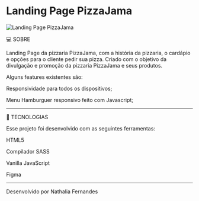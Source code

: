 # Landing Page PizzaJama

![Landing Page PizzaJama](https://github.com/NathaliaFernandes28/LandingPagePizzaJama/assets/88513545/e1f1a96c-e7f9-4b9c-a269-dc510e9239b9)

💻 SOBRE

Landing Page da pizzaria PizzaJama, com a história da pizzaria, o cardápio e opções para o cliente pedir sua pizza. Criado com o objetivo da divulgação e promoção da pizzaria PizzaJama e seus produtos. 

Alguns features existentes são:

Responsividade para todos os dispositivos;

Menu Hamburguer responsivo feito com Javascript;

<hr>

🚀 TECNOLOGIAS

Esse projeto foi desenvolvido com as seguintes ferramentas:

HTML5

Compilador SASS

Vanilla JavaScript

Figma

<hr>

Desenvolvido por Nathalia Fernandes
